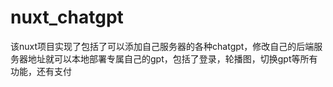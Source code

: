 # nuxt_chatgpt
该nuxt项目实现了包括了可以添加自己服务器的各种chatgpt，修改自己的后端服务器地址就可以本地部署专属自己的gpt，包括了登录，轮播图，切换gpt等所有功能，还有支付
